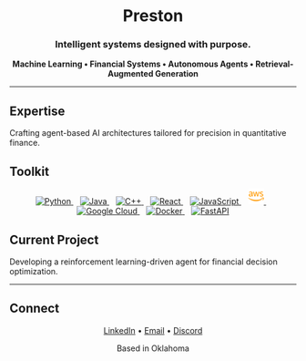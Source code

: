 <div align="center">

# Preston

### Intelligent systems designed with purpose.

**Machine Learning • Financial Systems • Autonomous Agents • Retrieval-Augmented Generation**

</div>

---

## Expertise

Crafting agent-based AI architectures tailored for precision in quantitative finance.

## Toolkit

<p align="center">
  <a href="https://www.python.org/" target="_blank" rel="noopener">
    <img src="https://cdn.jsdelivr.net/gh/devicons/devicon/icons/python/python-original.svg" alt="Python" height="28" />
  </a>
  &nbsp;&nbsp;
  <a href="https://www.java.com/en/" target="_blank" rel="noopener">
    <img src="https://cdn.jsdelivr.net/gh/devicons/devicon/icons/java/java-original.svg" alt="Java" height="28" />
  </a>
  &nbsp;&nbsp;
  <a href="https://cplusplus.com/" target="_blank" rel="noopener">
    <img src="https://cdn.jsdelivr.net/gh/devicons/devicon/icons/cplusplus/cplusplus-original.svg" alt="C++" height="28" />
  </a>
  &nbsp;&nbsp;
  <a href="https://react.dev/" target="_blank" rel="noopener">
    <img src="https://cdn.jsdelivr.net/gh/devicons/devicon/icons/react/react-original.svg" alt="React" height="28" />
  </a>
  &nbsp;&nbsp;
  <a href="https://developer.mozilla.org/en-US/docs/Web/JavaScript" target="_blank" rel="noopener">
    <img src="https://cdn.jsdelivr.net/gh/devicons/devicon/icons/javascript/javascript-original.svg" alt="JavaScript" height="28" />
  </a>
  &nbsp;&nbsp;
  <a href="https://aws.amazon.com/" target="_blank" rel="noopener">
    <img src="https://raw.githubusercontent.com/devicons/devicon/master/icons/amazonwebservices/amazonwebservices-plain-wordmark.svg" alt="AWS" height="28" />
  </a>
  &nbsp;&nbsp;
  <a href="https://cloud.google.com/" target="_blank" rel="noopener">
    <img src="https://cdn.jsdelivr.net/gh/devicons/devicon/icons/googlecloud/googlecloud-original.svg" alt="Google Cloud" height="28" />
  </a>
  &nbsp;&nbsp;
  <a href="https://www.docker.com/" target="_blank" rel="noopener">
    <img src="https://cdn.jsdelivr.net/gh/devicons/devicon/icons/docker/docker-original.svg" alt="Docker" height="28" />
  </a>
  &nbsp;&nbsp;
  <a href="https://fastapi.tiangolo.com/" target="_blank" rel="noopener">
    <img src="https://cdn.jsdelivr.net/gh/devicons/devicon/icons/fastapi/fastapi-original.svg" alt="FastAPI" height="28" />
  </a>
</p>

## Current Project

Developing a reinforcement learning-driven agent for financial decision optimization.

---

## Connect

<div align="center">

[LinkedIn](https://www.linkedin.com/in/pdj5/) • [Email](mailto:prestondjones7@gmail.com) • [Discord](https://discord.com/users/408469444646666250)

</div>

<div align="center">

Based in Oklahoma

</div>

